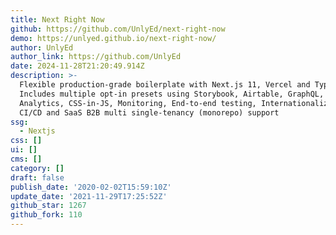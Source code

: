 ```yaml
---
title: Next Right Now
github: https://github.com/UnlyEd/next-right-now
demo: https://unlyed.github.io/next-right-now/
author: UnlyEd
author_link: https://github.com/UnlyEd
date: 2024-11-28T21:20:49.914Z
description: >-
  Flexible production-grade boilerplate with Next.js 11, Vercel and TypeScript.
  Includes multiple opt-in presets using Storybook, Airtable, GraphQL,
  Analytics, CSS-in-JS, Monitoring, End-to-end testing, Internationalization,
  CI/CD and SaaS B2B multi single-tenancy (monorepo) support
ssg:
  - Nextjs
css: []
ui: []
cms: []
category: []
draft: false
publish_date: '2020-02-02T15:59:10Z'
update_date: '2021-11-29T17:25:52Z'
github_star: 1267
github_fork: 110
---
```

